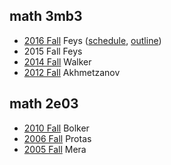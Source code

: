 ## math 3mb3

- [2016 Fall](http://ms.math.mcmaster.ca/~feysj/math3mb3.html) Feys ([schedule](http://ms.math.mcmaster.ca/~feysj/files2016/3MB3schedule2016.pdf), [outline](http://ms.math.mcmaster.ca/~feysj/files2016/3MB3outline2016.pdf))
- 2015 Fall Feys
- [2014 Fall](https://github.com/stevencarlislewalker/3mb3) Walker
- [2012 Fall](http://lalashan.mcmaster.ca/theobio/DushoffLab/index.php/3MB3-Fall2012) Akhmetzanov

## math 2e03

- [2010 Fall](https://ms.mcmaster.ca/~bolker/classes/m2e03/) Bolker
- [2006 Fall](https://ms.mcmaster.ca/~bprotas/MATH2E03a/) Protas
- [2005 Fall](http://web.iitd.ac.in/~mmehra/MATH2E03/M2E3.html) Mera
